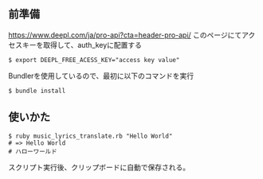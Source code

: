 ## 前準備
https://www.deepl.com/ja/pro-api?cta=header-pro-api/
このページにてアクセスキーを取得して、auth_keyに配置する

```shell
$ export DEEPL_FREE_ACESS_KEY="access key value"
```

Bundlerを使用しているので、最初に以下のコマンドを実行

```shell
$ bundle install
```

## 使いかた

```shell
$ ruby music_lyrics_translate.rb "Hello World"
# => Hello World
# ハローワールド
```

スクリプト実行後、クリップボードに自動で保存される。
